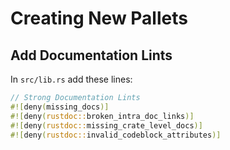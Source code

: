 # Creating New Pallets

## Add Documentation Lints

In `src/lib.rs` add these lines:

```rust
// Strong Documentation Lints
#![deny(missing_docs)]
#![deny(rustdoc::broken_intra_doc_links)]
#![deny(rustdoc::missing_crate_level_docs)]
#![deny(rustdoc::invalid_codeblock_attributes)]
```
